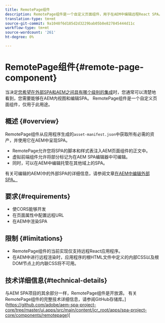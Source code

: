 ```yaml
---
title: RemotePage组件
description: RemotePage组件是一个自定义页面组件，用于在AEM中编辑远程React SPA。
translation-type: tm+mt
source-git-commit: 9a1048f6d185d2d3229bab05b8e827845444d11c
workflow-type: tm+mt
source-wordcount: '261'
ht-degree: 0%

---
```


# RemotePage组件{#remote-page-component}

当决定[您希望在外部SPA和AEM之间具有哪个级别的集成](/help/implementing/developing/headful-headless.md)时，您通常可以清楚地看到，您需要能够在AEM内视图和编辑SPA。 RemotePage组件是一个自定义页面组件，仅用于此用途。

## 概述 {#overview}

RemotePage组件从应用程序生成的`asset-manifest.json`中获取所有必需的资产，并使用它在AEM中呈现SPA。

* RemotePage允许您将SPA的脚本和样式表注入AEM页面组件的正文中。
* 虚拟前端组件允许将部分标记为在AEM SPA编辑器中可编辑。
* 同时，可以在AEM中编辑托管在其他域上的SPA。

有关可编辑的AEM(中的外部SPA的详细信息，请参阅文章[在AEM中编辑外部SPA。](editing-external-spa.md)

## 要求{#requirements}

* 使CORS能够开发
* 在页面属性中配置远程URL
* 在AEM中渲染SPA

## 限制 {#limitations}

* RemotePage组件的当前实现仅支持远程React应用程序。
* 在AEM中进行远程渲染时，应用程序的根HTML文件中定义的内部CSS以及根DOM节点上的内联CSS将不可用。

## 技术详细信息{#technical-details}

与AEM SPA项目的其余部分一样，RemotePage组件是开放源。 有关RemotePage组件的完整技术详细信息，请参阅GitHub存储库。](https://github.com/adobe/aem-spa-project-core/tree/master/ui.apps/src/main/content/jcr_root/apps/spa-project-core/components/remotepage)[
